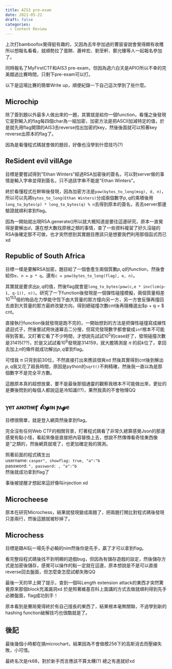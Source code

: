 ```yaml
---
title: AIS3 pre-exam
date: 2021-05-22
draft: false
categories:
  - Contest Review
---
```


上次打bamboofox覺得挺有趣的，又因為去年參加過的曹宸睿說會覺得頗有收穫所以想報名看看，就順勢拉了蛋餅、蕭梓宏、劉至軒、鄭允臻等人一起報名參加了。

同時報名了MyFirstCTF和AIS3 pre-exam，但因為週六白天是APIO所以不幸的完美錯過比賽時間，只剩下pre-exam可以打。

以下是這場比賽的簡單Write up，順便紀錄一下自己這次學到了些什麼。

## Microchip

除了簽到題以外最多人做出來的一題，其實就是給你一個function，看懂之後發現它是對輸入的flag每四個char為一組加密，加密方法是把ASCII加減特定的值，於是就先用flag開頭的AIS3去reverse找出加密的key，然後後面就可以照著key reverse出原本的flag了。

因為是看懂程式碼就會做的題目，好像也沒學到什麼技巧(?)

## ReSident evil villAge

目標是要嘗試得到"Ethan Winters"經過RSA加密後的簽名，可以對server做的事情是輸入字串並得到簽名，只不過該字串不能是"Ethan Winters"。

終於看懂程式在幹嘛後發現，因為加密方法是```pow(bytes_to_long(msg), d, n)```，所以可以先將```bytes_to_long(Ethan Winters)```分成兩個數字$p, q$的乘積後用```long_to_bytes(p) * long_to_bytes(q) % n```去得到原本的簽名，丟去server那邊驗證就順利拿到flag。

因為一開始就出現RSA.generate()所以就大概知道是要往這邊研究，原本一直覺得是要解出$d$，還在想大數找原根之類的事情，查了一些資料複習了好久沒碰的RSA後確定那不可做，也才突然想到其實題目應該只是想要我們利用那個函式而已xd

## Republic of South Africa

目標一樣是要解RSA加密，題目給了一個會產生兩個質數$p, q$的function，然後會給你```e```、```n = p * q```，還有```c = pow(bytes_to_long(flag), e, n)```。

其實就是要求出$p, q$的值，然後flag就會是```long_to_bytes(pow(c,e * inv(lcm(p-1, q-1)), n))```。研究了一下function後發現是一個彈性碰撞模擬，兩個質量相差$10^{153}$倍的物品在力學能守恆下由大質量的那方撞向另一方，另一方會反彈再撞回去直到大質量的那方最終改變方向，得到總碰撞次數cnt後再隨機選出$p + q = $ cnt。

直接執行function後就發現是跑不完的，一開始想到的方法是把彈性碰撞寫成線性遞迴式子，然後嘗試用快速冪去二分搜，但寫完發現數字都會變成```inf```根本不可能得到答案。又盯著它看了不少時間，才想說先試試$10^{5}$的case好了，發現碰撞次數是$31415$(??)，於是又試試看$10^{6}$發現是$314159$，就大膽猜測是 $\pi$ 的前$k$位了，拿回去加上$n$的條件就成功解出$p, q$拿到flag。

可惜我 $\pi$ 只背到前$30$位，不然直接打出來應該很爽xd 然後其實得到cnt後到解出$p, q$我又花了超長時間，原因是python的```sqrt()```不夠精確，然後我一直以為是那個數字不是完全平方數。

這題原本真的超想放棄，要不是最後那個通靈的觀察我根本不可能做出來，更扯的是賽後問到的每個人都說這是冷知識(!?)，果然我真的不會物理QQ

## ⲩⲉⲧ ⲁⲛⲟⲧⲏⲉꞅ 𝓵ⲟ𝓰ⲓⲛ ⲣⲁ𝓰ⲉ

目標很簡單，就是登入網頁然後拿到flag。

完全沒有任何Web CTF的相關背景，盯著程式碼看了非常久總算感覺Json的那邊感覺有點小怪，看起來像是直接把內容替換上去，想說不然傳傳看奇怪東西像是"之類的，然後網頁就壞了，也更加確定我的猜測。

照著前面的程式碼生出\
username: ```casper", showflag: true, "a":"b```\
password: ```", password: , "a":"b```\
然後就成功拿到flag了

事後被提醒才想起來這好像叫injection xd

## Microcheese

原本在研究Microchess，結果就發現變成兩題了，把兩題打開比對程式碼後發現只差兩行，然後這題就被秒掉了。

## Microchess

目標是跟AI玩一場先手必輸的nim然後你是先手，贏了才可以拿到flag。

看完整段程式碼後找不到明顯的遊戲bug，但因為有儲存遊戲的設定，然後儲存方式是加密後儲存，感覺可以操作的點一定就在這邊，原本想說是不是可以直接reverse回去盤面，但怎麼查怎麼試都失敗QQ

最後一天的早上開了提示，查到一個叫Length extension attack的東西才突然驚覺原來那個block充滿漏洞xd 於是照著維基百科上面講的方式去做就順利得到先手必勝盤面，flag成功到手！

原本看到是賽局覺得終於有自己擅長的東西了，結果根本毫無關聯，不過學到新的hashing function破解技巧也很酷就是了。

## 後記

最後幾個小時都在搞microchart，結果因為不會做模256下的高斯消去而壓線失敗，小可惜。

最終名次是rk68，對於新手而言應該不算太糟(?) 總之有進就好xd
